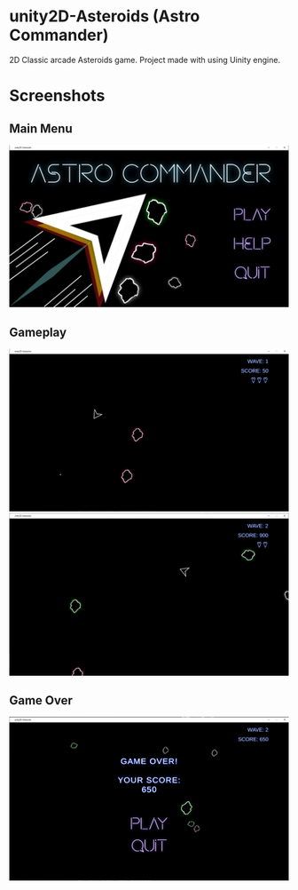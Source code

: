 # unity2D-Asteroids (Astro Commander)
 
2D Classic arcade Asteroids game. Project made with using Uinity engine.

# Screenshots
## Main Menu
![Alt text](/Screenshots/asteroidsMenu.png?raw=true "Main menu")

## Gameplay
![Alt text](/Screenshots/asteroidsGameplay0.png?raw=true "Main menu")
![Alt text](/Screenshots/asteroidsGameplay1.png?raw=true "Main menu")

## Game Over
![Alt text](/Screenshots/asteroidsGameover.png?raw=true "Main menu")
